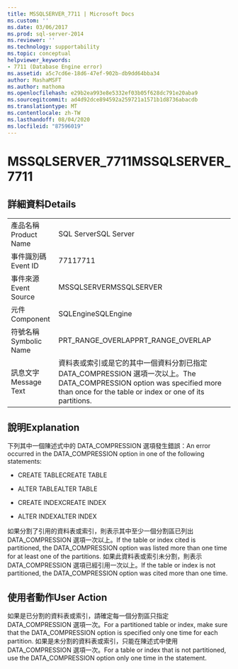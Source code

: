 ```yaml
---
title: MSSQLSERVER_7711 | Microsoft Docs
ms.custom: ''
ms.date: 03/06/2017
ms.prod: sql-server-2014
ms.reviewer: ''
ms.technology: supportability
ms.topic: conceptual
helpviewer_keywords:
- 7711 (Database Engine error)
ms.assetid: a5c7cd6e-18d6-47ef-902b-db9dd64bba34
author: MashaMSFT
ms.author: mathoma
ms.openlocfilehash: e29b2ea993e8e5332ef03b05f628dc791e20aba9
ms.sourcegitcommit: ad4d92dce894592a259721a1571b1d8736abacdb
ms.translationtype: MT
ms.contentlocale: zh-TW
ms.lasthandoff: 08/04/2020
ms.locfileid: "87596019"
---
```

# <a name="mssqlserver_7711"></a><span data-ttu-id="7293f-102">MSSQLSERVER_7711</span><span class="sxs-lookup"><span data-stu-id="7293f-102">MSSQLSERVER_7711</span></span>
    
## <a name="details"></a><span data-ttu-id="7293f-103">詳細資料</span><span class="sxs-lookup"><span data-stu-id="7293f-103">Details</span></span>  
  
|||  
|-|-|  
|<span data-ttu-id="7293f-104">產品名稱</span><span class="sxs-lookup"><span data-stu-id="7293f-104">Product Name</span></span>|<span data-ttu-id="7293f-105">SQL Server</span><span class="sxs-lookup"><span data-stu-id="7293f-105">SQL Server</span></span>|  
|<span data-ttu-id="7293f-106">事件識別碼</span><span class="sxs-lookup"><span data-stu-id="7293f-106">Event ID</span></span>|<span data-ttu-id="7293f-107">7711</span><span class="sxs-lookup"><span data-stu-id="7293f-107">7711</span></span>|  
|<span data-ttu-id="7293f-108">事件來源</span><span class="sxs-lookup"><span data-stu-id="7293f-108">Event Source</span></span>|<span data-ttu-id="7293f-109">MSSQLSERVER</span><span class="sxs-lookup"><span data-stu-id="7293f-109">MSSQLSERVER</span></span>|  
|<span data-ttu-id="7293f-110">元件</span><span class="sxs-lookup"><span data-stu-id="7293f-110">Component</span></span>|<span data-ttu-id="7293f-111">SQLEngine</span><span class="sxs-lookup"><span data-stu-id="7293f-111">SQLEngine</span></span>|  
|<span data-ttu-id="7293f-112">符號名稱</span><span class="sxs-lookup"><span data-stu-id="7293f-112">Symbolic Name</span></span>|<span data-ttu-id="7293f-113">PRT_RANGE_OVERLAP</span><span class="sxs-lookup"><span data-stu-id="7293f-113">PRT_RANGE_OVERLAP</span></span>|  
|<span data-ttu-id="7293f-114">訊息文字</span><span class="sxs-lookup"><span data-stu-id="7293f-114">Message Text</span></span>|<span data-ttu-id="7293f-115">資料表或索引或是它的其中一個資料分割已指定 DATA_COMPRESSION 選項一次以上。</span><span class="sxs-lookup"><span data-stu-id="7293f-115">The DATA_COMPRESSION option was specified more than once for the table or index or one of its partitions.</span></span>|  
  
## <a name="explanation"></a><span data-ttu-id="7293f-116">說明</span><span class="sxs-lookup"><span data-stu-id="7293f-116">Explanation</span></span>  
 <span data-ttu-id="7293f-117">下列其中一個陳述式中的 DATA_COMPRESSION 選項發生錯誤：</span><span class="sxs-lookup"><span data-stu-id="7293f-117">An error occurred in the DATA_COMPRESSION option in one of the following statements:</span></span>  
  
-   <span data-ttu-id="7293f-118">CREATE TABLE</span><span class="sxs-lookup"><span data-stu-id="7293f-118">CREATE TABLE</span></span>  
  
-   <span data-ttu-id="7293f-119">ALTER TABLE</span><span class="sxs-lookup"><span data-stu-id="7293f-119">ALTER TABLE</span></span>  
  
-   <span data-ttu-id="7293f-120">CREATE INDEX</span><span class="sxs-lookup"><span data-stu-id="7293f-120">CREATE INDEX</span></span>  
  
-   <span data-ttu-id="7293f-121">ALTER INDEX</span><span class="sxs-lookup"><span data-stu-id="7293f-121">ALTER INDEX</span></span>  
  
 <span data-ttu-id="7293f-122">如果分割了引用的資料表或索引，則表示其中至少一個分割區已列出 DATA_COMPRESSION 選項一次以上。</span><span class="sxs-lookup"><span data-stu-id="7293f-122">If the table or index cited is partitioned, the DATA_COMPRESSION option was listed more than one time for at least one of the partitions.</span></span> <span data-ttu-id="7293f-123">如果此資料表或索引未分割，則表示 DATA_COMPRESSION 選項已經引用一次以上。</span><span class="sxs-lookup"><span data-stu-id="7293f-123">If the table or index is not partitioned, the DATA_COMPRESSION option was cited more than one time.</span></span>  
  
## <a name="user-action"></a><span data-ttu-id="7293f-124">使用者動作</span><span class="sxs-lookup"><span data-stu-id="7293f-124">User Action</span></span>  
 <span data-ttu-id="7293f-125">如果是已分割的資料表或索引，請確定每一個分割區只指定 DATA_COMPRESSION 選項一次。</span><span class="sxs-lookup"><span data-stu-id="7293f-125">For a partitioned table or index, make sure that the DATA_COMPRESSION option is specified only one time for each partition.</span></span> <span data-ttu-id="7293f-126">如果是未分割的資料表或索引，只能在陳述式中使用 DATA_COMPRESSION 選項一次。</span><span class="sxs-lookup"><span data-stu-id="7293f-126">For a table or index that is not partitioned, use the DATA_COMPRESSION option only one time in the statement.</span></span>  
  
  

